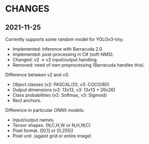 # CHANGES

## 2021-11-25

Currently supports some random model for YOLOv3-tiny.

 * Implemented: inference with Barracuda 2.0.
 * Implemented: post-processing in C# (soft-NMS).
 * Changed: v2 -> v3 input/output handling.
 * Removed: need of own preprocessing (Barracuda handles this).

Difference between v2 and v3:

 * Object classes (v2: PASCAL/20, v3: COCO/80)
 * Output dimensions (v2: 13x13, v3: 13x13 + 26x26)
 * Class probabilities (v2: Softmax, v3: Sigmoid)
 * Rect anchors.

Difference in particular ONNX models:

 * Input/output names.
 * Tensor shapes. (N,C,H,W or N,H,W,C)
 * Pixel format. ([0,1] or [0,255])
 * Pixel unit. (agaist grid or entire image)

